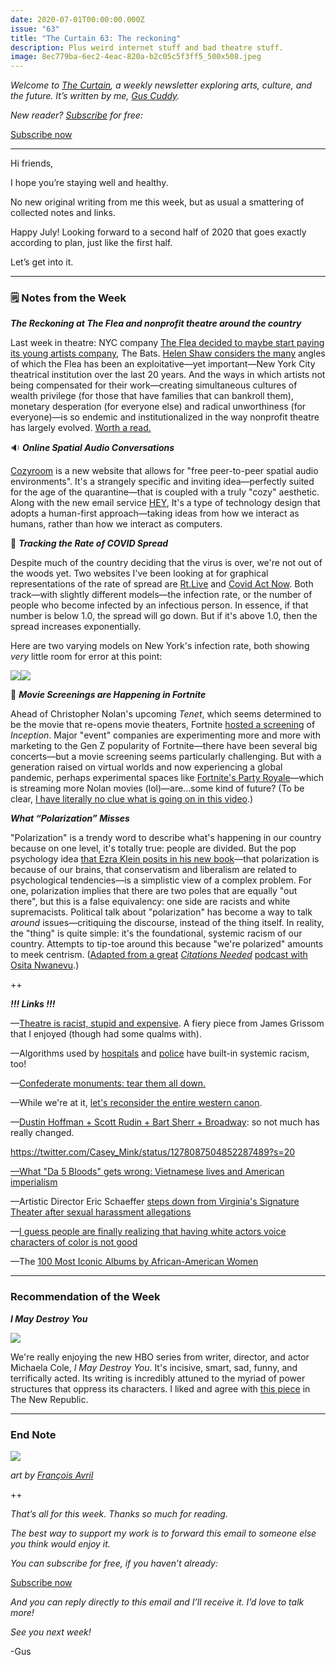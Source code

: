 ```yaml
---
date: 2020-07-01T00:00:00.000Z
issue: "63"
title: "The Curtain 63: The reckoning"
description: Plus weird internet stuff and bad theatre stuff.
image: 8ec779ba-6ec2-4eac-820a-b2c05c5f3ff5_500x508.jpeg
---
```



_Welcome to [The Curtain](http://guscuddy.substack.com/), a weekly newsletter exploring arts, culture, and the future. It’s written by me, [Gus Cuddy](https://guscuddy.com)._

_New reader? [Subscribe](https://guscuddy.substack.com/subscribe) for free:_

[Subscribe now](https://guscuddy.substack.com/subscribe?)

---

Hi friends,

I hope you’re staying well and healthy.

No new original writing from me this week, but as usual a smattering of collected notes and links.

Happy July! Looking forward to a second half of 2020 that goes exactly according to plan, just like the first half.

Let’s get into it.

---

### 🗒 Notes from the Week

_**The Reckoning at The Flea and nonprofit theatre around the country**_

Last week in theatre: NYC company [The Flea decided to maybe start paying its young artists company](https://www.nytimes.com/2020/06/19/theater/the-flea-volunteer-payment.html), The Bats. [Helen Shaw considers the many](https://www.vulture.com/2020/06/racial-and-labor-reckoning-at-nycs-flea-theater.html?utm_campaign=vulture&utm_source=tw&utm_medium=s1) angles of which the Flea has been an exploitative—yet important—New York City theatrical institution over the last 20 years. And the ways in which artists not being compensated for their work—creating simultaneous cultures of wealth privilege (for those that have families that can bankroll them), monetary desperation (for everyone else) and radical unworthiness (for everyone)—is so endemic and institutionalized in the way nonprofit theatre has largely evolved. [Worth a read.](https://www.vulture.com/2020/06/racial-and-labor-reckoning-at-nycs-flea-theater.html?utm_campaign=vulture&utm_source=tw&utm_medium=s1)

🔉 _**Online Spatial Audio Conversations**_

[Cozyroom](https://cozyroom.xyz/) is a new website that allows for "free peer-to-peer spatial audio environments". It's a strangely specific and inviting idea—perfectly suited for the age of the quarantine—that is coupled with a truly "cozy" aesthetic. Along with the new email service [HEY](https://hey.com/), It's a type of technology design that adopts a human-first approach—taking ideas from how we interact as humans, rather than how we interact as computers.

🦠 _**Tracking the Rate of COVID Spread**_

Despite much of the country deciding that the virus is over, we're not out of the woods yet. Two websites I've been looking at for graphical representations of the rate of spread are [Rt.Live](https://rt.live/) and [Covid Act Now](https://covidactnow.org/?s=58173). Both track—with slightly different models—the infection rate, or the number of people who become infected by an infectious person. In essence, if that number is below 1.0, the spread will go down. But if it's above 1.0, then the spread increases exponentially.

Here are two varying models on New York's infection rate, both showing _very_ little room for error at this point:

 ![](./2de3859f-59e1-4874-a336-ebaa54cd7ba8_1966x838.png)![](./31902759-66f6-42e3-94f8-773757ecf5f7_1884x796.png)

🤯 _**Movie Screenings are Happening in Fortnite**_

Ahead of Christopher Nolan's upcoming _Tenet_, which seems determined to be the movie that re-opens movie theaters, Fortnite [hosted a screening](https://kotaku.com/watching-inception-in-fortnite-is-weird-but-doesnt-mak-1844175790) of _Inception_. Major "event" companies are experimenting more and more with marketing to the Gen Z popularity of Fortnite—there have been several big concerts—but a movie screening seems particularly challenging. But with a generation raised on virtual worlds and now experiencing a global pandemic, perhaps experimental spaces like [Fortnite's Party Royale](https://www.epicgames.com/fortnite/en-US/partyroyale)—which is streaming more Nolan movies (lol)—are...some kind of future? (To be clear, [I have literally no clue what is going on in this video](https://www.epicgames.com/fortnite/en-US/partyroyale).)

_**What “Polarization” Misses**_

"Polarization" is a trendy word to describe what's happening in our country because on one level, it's totally true: people are divided. But the pop psychology idea [that Ezra Klein posits in his new book](https://newrepublic.com/article/157599/were-not-polarized-enough-ezra-klein-book-review)—that polarization is because of our brains, that conservatism and liberalism are related to psychological tendencies—is a simplistic view of a complex problem. For one, polarization implies that there are two poles that are equally "out there", but this is a false equivalency: one side are racists and white supremacists. Political talk about "polarization" has become a way to talk _around_ issues—critiquing the discourse, instead of the thing itself. In reality, the "thing" is quite simple: it's the foundational, systemic racism of our country. Attempts to tip-toe around this because "we're polarized" amounts to meek centrism. ([Adapted from a great](https://overcast.fm/+KyxZyOY9c) _[Citations Needed](https://overcast.fm/+KyxZyOY9c)_ [podcast with Osita Nwanevu](https://overcast.fm/+KyxZyOY9c).)

++

_**!!! Links !!!**_

—[Theatre is racist, stupid and expensive](https://medium.com/@jgrissomnyc/the-theatre-at-the-end-of-the-world-32a966e55c5c). A fiery piece from James Grissom that I enjoyed (though had some qualms with).

—Algorithms used by [hospitals](https://www.washingtonpost.com/health/2019/10/24/racial-bias-medical-algorithm-favors-white-patients-over-sicker-black-patients) and [police](https://www.nytimes.com/2020/06/24/technology/facial-recognition-arrest.html) have built-in systemic racism, too!

—[Confederate monuments: tear them all down.](https://www.nytimes.com/2020/06/26/opinion/confederate-monuments-racism.html)

—While we're at it, [let's reconsider the entire western canon](https://theamericanscholar.org/the-bloom-has-faded/#.XvPKu5kief3).

—[Dustin Hoffman + Scott Rudin + Bart Sherr + Broadway](https://t.co/uIndfA2vzO?amp=1): so not much has really changed.

https://twitter.com/Casey_Mink/status/1278087504852287489?s=20

[—What "Da 5 Bloods" gets wrong: Vietnamese lives and American imperialism](https://www.nytimes.com/2020/06/24/movies/da-5-bloods-vietnam.html)

—Artistic Director Eric Schaeffer [steps down from Virginia's Signature Theater after sexual harassment allegations](https://www.nytimes.com/2020/06/24/theater/eric-schaeffer-signature-theater.html)

—[I guess people are finally realizing that having white actors voice characters of color is not good](https://www.indiewire.com/2020/06/jenny-slate-exits-big-mouth-voicing-black-character-1234569362)

—The [100 Most Iconic Albums by African-American Women](https://zora.medium.com/the-zora-music-canon-5a29296c6112)

---

### Recommendation of the Week

_**I May Destroy You**_

 ![](./a97155c8-3e4d-44fe-ba8a-9aeb5d42e0c5_2953x1661.jpeg)

We're really enjoying the new HBO series from writer, director, and actor Michaela Cole, _I May Destroy You_. It's incisive, smart, sad, funny, and terrifically acted. Its writing is incredibly attuned to the myriad of power structures that oppress its characters. I liked and agree with [this piece](https://newrepublic.com/article/158318/may-destroy-much-rape) in The New Republic.

---

### End Note

 ![](./8ec779ba-6ec2-4eac-820a-b2c05c5f3ff5_500x508.jpeg)

_art by [François Avril](https://www.instagram.com/francois_avril/)_

++

_That’s all for this week. Thanks so much for reading._

_The best way to support my work is to forward this email to someone else you think would enjoy it._

_You can subscribe for free, if you haven’t already:_

[Subscribe now](https://guscuddy.substack.com/subscribe?)

_And you can reply directly to this email and I’ll receive it. I’d love to talk more!_

_See you next week!_

\-Gus